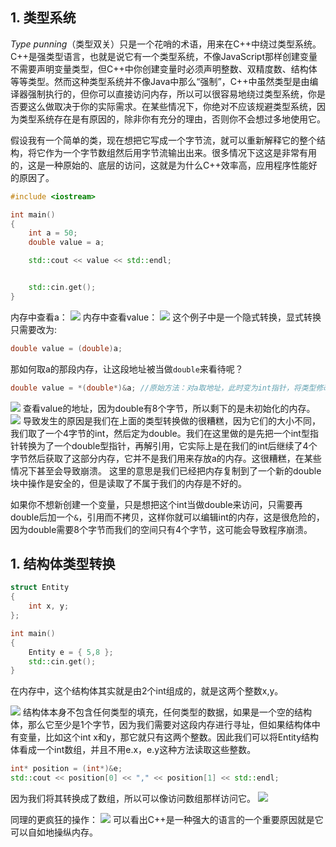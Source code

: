 ## 1. 类型系统

*Type punning*（类型双关）只是一个花哨的术语，用来在C++中绕过类型系统。C++是强类型语言，也就是说它有一个类型系统，不像JavaScript那样创建变量不需要声明变量类型，但C++中你创建变量时必须声明整数、双精度数、结构体等等类型。然而这种类型系统并不像Java中那么“强制”，C++中虽然类型是由编译器强制执行的，但你可以直接访问内存，所以可以很容易地绕过类型系统，你是否要这么做取决于你的实际需求。在某些情况下，你绝对不应该规避类型系统，因为类型系统存在是有原因的，除非你有充分的理由，否则你不会想过多地使用它。

假设我有一个简单的类，现在想把它写成一个字节流，就可以重新解释它的整个结构，将它作为一个字节数组然后用字节流输出出来。很多情况下这这是非常有用的，这是一种原始的、底层的访问，这就是为什么C++效率高，应用程序性能好的原因了。

```cpp
#include <iostream>

int main()
{
	int a = 50;
	double value = a;

	std::cout << value << std::endl;


	std::cin.get();
}
```

内存中查看a：
![](Pasted%20image%2020230725135448.png)
内存中查看value：
![](Pasted%20image%2020230725135529.png)
这个例子中是一个隐式转换，显式转换只需要改为:
```cpp
double value = (double)a;
```

那如何取a的那段内存，让这段地址被当做`double`来看待呢？
```cpp
double value = *(double*)&a; //原始方法：对a取地址，此时变为int指针，将类型修改为double指针后解引用
```

![](Pasted%20image%2020230725140104.png)
查看value的地址，因为double有8个字节，所以剩下的是未初始化的内存。
![](Pasted%20image%2020230725140241.png)
导致发生的原因是我们在上面的类型转换做的很糟糕，因为它们的大小不同，我们取了一个4字节的int，然后定为double。我们在这里做的是先把一个int型指针转换为了一个double型指针，再解引用，它实际上是在我们的int后继续了4个字节然后获取了这部分内存，它并不是我们用来存放a的内存。这很糟糕，在某些情况下甚至会导致崩溃。
这里的意思是我们已经把内存复制到了一个新的double块中操作是安全的，但是读取了不属于我们的内存是不好的。

如果你不想新创建一个变量，只是想把这个int当做double来访问，只需要再double后加一个`&`，引用而不拷贝，这样你就可以编辑int的内存，这是很危险的，因为double需要8个字节而我们的空间只有4个字节，这可能会导致程序崩溃。

## 1. 结构体类型转换
```cpp
struct Entity
{
	int x, y;
};

int main()
{
	Entity e = { 5,8 };
	std::cin.get();
}
```
在内存中，这个结构体其实就是由2个int组成的，就是这两个整数x,y。

![](Pasted%20image%2020230725142838.png)
结构体本身不包含任何类型的填充，任何类型的数据，如果是一个空的结构体，那么它至少是1个字节，因为我们需要对这段内存进行寻址，但如果结构体中有变量，比如这个int x和y，那它就只有这两个整数。因此我们可以将Entity结构体看成一个int数组，并且不用e.x，e.y这种方法读取这些整数。

```cpp
int* position = (int*)&e;
std::cout << position[0] << "," << position[1] << std::endl;
```
因为我们将其转换成了数组，所以可以像访问数组那样访问它。
![](Pasted%20image%2020230725143621.png)

同理的更疯狂的操作：
![](Pasted%20image%2020230725144039.png)
可以看出C++是一种强大的语言的一个重要原因就是它可以自如地操纵内存。